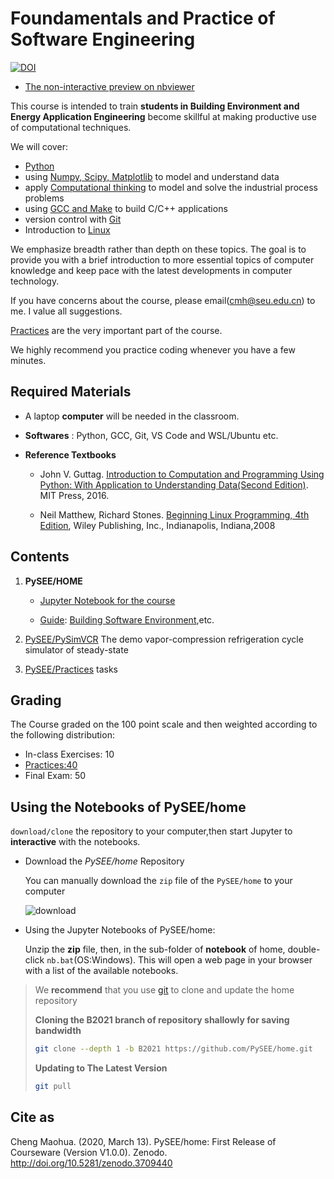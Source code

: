 
# Foundamentals and Practice of Software Engineering

[![DOI](https://zenodo.org/badge/43438544.svg)](https://zenodo.org/badge/latestdoi/43438544)

* [The non-interactive preview on nbviewer](http://nbviewer.ipython.org/github/PySEE/home/tree/B2021/notebook/) 

This course is intended to train **students in Building Environment and Energy Application Engineering** become skillful at making productive use of computational techniques.

We will cover:

* [Python](https://www.python.org/)
* using [Numpy, Scipy, Matplotlib](https://www.scipy.org/) to model and understand data
* apply [Computational thinking](https://baike.baidu.com/item/计算思维) to model and solve the industrial process problems
* using [GCC and Make](https://gcc.gnu.org/) to build C/C++ applications
* version control with [Git](https://git-scm.com/) 
* Introduction to [Linux](https://www.ubuntu.com/)

We emphasize breadth rather than depth on these topics. The goal is to provide you with a brief introduction to more essential topics of computer knowledge and keep pace with the latest developments in computer technology.

If you have concerns about the course, please email(cmh@seu.edu.cn) to me. I value all suggestions.

[Practices](https://github.com/PySEE/Practices/) are the very important part of the course. 

We highly recommend you practice coding whenever you have a few minutes.

## Required Materials

* A laptop **computer** will be needed in the classroom.

* **Softwares** : Python, GCC, Git, VS Code and WSL/Ubuntu etc.
   
* **Reference Textbooks**

  * John V. Guttag. [Introduction to Computation and Programming Using Python: With Application to Understanding Data(Second Edition)](https://mitpress.mit.edu/books/introduction-computation-and-programming-using-python-second-edition). MIT Press, 2016.

  * Neil Matthew, Richard Stones. [Beginning Linux Programming, 4th Edition](https://github.com/scnb/Beginning-Linux-Programming), Wiley Publishing, Inc., Indianapolis, Indiana,2008

## Contents

1. **PySEE/HOME**
   
   * [Jupyter Notebook for the course](./notebook) 
  
   * [Guide](./guide): [Building Software Environment](./guide/doc/BuildingSoftwareEnvironment.md),etc.

2. [PySEE/PySimVCR](https://github.com/PySEE/PySimVCR) The demo vapor-compression refrigeration cycle simulator of steady-state

3. [PySEE/Practices](https://github.com/PySEE/Practices)  tasks

## Grading

The Course graded on the 100 point scale and then weighted according to the following distribution:

* In-class Exercises: 10
* [Practices:40](https://github.com/PySEE/Practices/)
* Final Exam: 50

## Using the Notebooks of PySEE/home 

`download/clone` the repository to your computer,then start Jupyter to  **interactive** with the notebooks.

* Download the *PySEE/home* Repository  

  You can manually download the `zip` file of the `PySEE/home` to your computer

  ![download](./guide/doc/img/downloadhome.jpg)

* Using the Jupyter Notebooks of PySEE/home:  

   Unzip the **zip** file, then, in the sub-folder of **notebook** of home, double-click `nb.bat`(OS:Windows). This will open a web page in your browser with a list of the available notebooks.

>We **recommend** that you use [git](https://git-scm.com/) to clone and update the home repository
>
>**Cloning the B2021 branch of repository shallowly for saving bandwidth**
>
>```bash
>git clone --depth 1 -b B2021 https://github.com/PySEE/home.git
>```
>**Updating to The Latest Version**
>
>```bash
>git pull
>```

## Cite as

Cheng Maohua. (2020, March 13). PySEE/home: First Release of Courseware (Version V1.0.0). Zenodo. http://doi.org/10.5281/zenodo.3709440
